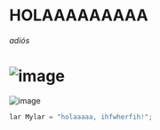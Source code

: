 # HOLAAAAAAAAA
###### adiós
# ![image](https://github.com/user-attachments/assets/bedc2c95-7014-435d-a9e2-dc34e7c3a603)
![image](https://github.com/user-attachments/assets/6a23dee2-358e-48c3-bfc2-edbd3e9ae036)
``` javascript
lar Mylar = "holaaaaa, ihfwherfih!";
```
